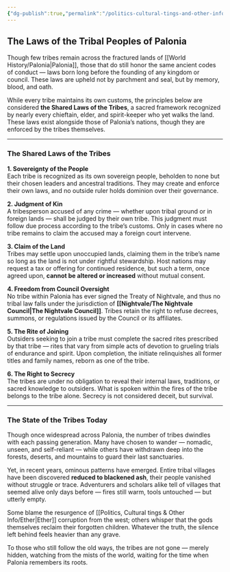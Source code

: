 ```yaml
---
{"dg-publish":true,"permalink":"/politics-cultural-tings-and-other-info/tribes/"}
---
```



## **The Laws of the Tribal Peoples of Palonia**

Though few tribes remain across the fractured lands of [[World History/Palonia\|Palonia]], those that do still honor the same ancient codes of conduct — laws born long before the founding of any kingdom or council. These laws are upheld not by parchment and seal, but by memory, blood, and oath.

While every tribe maintains its own customs, the principles below are considered **the Shared Laws of the Tribes**, a sacred framework recognized by nearly every chieftain, elder, and spirit-keeper who yet walks the land. These laws exist alongside those of Palonia’s nations, though they are enforced by the tribes themselves.

---

### **The Shared Laws of the Tribes**

**1. Sovereignty of the People**  
Each tribe is recognized as its own sovereign people, beholden to none but their chosen leaders and ancestral traditions. They may create and enforce their own laws, and no outside ruler holds dominion over their governance.

**2. Judgment of Kin**  
A tribesperson accused of any crime — whether upon tribal ground or in foreign lands — shall be judged by their own tribe. This judgment must follow due process according to the tribe’s customs. Only in cases where no tribe remains to claim the accused may a foreign court intervene.

**3. Claim of the Land**  
Tribes may settle upon unoccupied lands, claiming them in the tribe’s name so long as the land is not under rightful stewardship. Host nations may request a tax or offering for continued residence, but such a term, once agreed upon, **cannot be altered or increased** without mutual consent.

**4. Freedom from Council Oversight**  
No tribe within Palonia has ever signed the Treaty of Nightvale, and thus no tribal law falls under the jurisdiction of **[[Nightvale/The Nightvale Council\|The Nightvale Council]]**. Tribes retain the right to refuse decrees, summons, or regulations issued by the Council or its affiliates.

**5. The Rite of Joining**  
Outsiders seeking to join a tribe must complete the sacred rites prescribed by that tribe — rites that vary from simple acts of devotion to grueling trials of endurance and spirit. Upon completion, the initiate relinquishes all former titles and family names, reborn as one of the tribe.

**6. The Right to Secrecy**  
The tribes are under no obligation to reveal their internal laws, traditions, or sacred knowledge to outsiders. What is spoken within the fires of the tribe belongs to the tribe alone. Secrecy is not considered deceit, but survival.

---

### **The State of the Tribes Today**

Though once widespread across Palonia, the number of tribes dwindles with each passing generation. Many have chosen to wander — nomadic, unseen, and self-reliant — while others have withdrawn deep into the forests, deserts, and mountains to guard their last sanctuaries.

Yet, in recent years, ominous patterns have emerged. Entire tribal villages have been discovered **reduced to blackened ash**, their people vanished without struggle or trace. Adventurers and scholars alike tell of villages that seemed alive only days before — fires still warm, tools untouched — but utterly empty.

Some blame the resurgence of [[Politics, Cultural tings & Other Info/Ether\|Ether]] corruption from the west; others whisper that the gods themselves reclaim their forgotten children. Whatever the truth, the silence left behind feels heavier than any grave.

To those who still follow the old ways, the tribes are not gone — merely hidden, watching from the mists of the world, waiting for the time when Palonia remembers its roots.